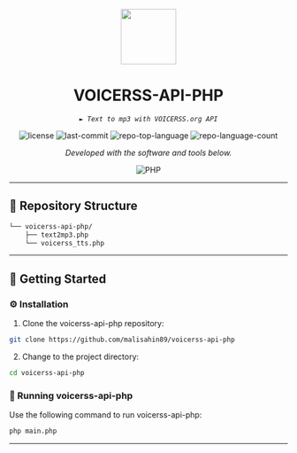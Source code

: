 <p align="center">
  <img src="https://cdn-icons-png.flaticon.com/512/6295/6295417.png" width="100" />
</p>
<p align="center">
    <h1 align="center">VOICERSS-API-PHP</h1>
</p>
<p align="center">
    <em><code>► Text to mp3 with VOICERSS.org API</code></em>
</p>
<p align="center">
	<img src="https://img.shields.io/github/license/malisahin89/voicerss-api-php?style=flat&color=0080ff" alt="license">
	<img src="https://img.shields.io/github/last-commit/malisahin89/voicerss-api-php?style=flat&logo=git&logoColor=white&color=0080ff" alt="last-commit">
	<img src="https://img.shields.io/github/languages/top/malisahin89/voicerss-api-php?style=flat&color=0080ff" alt="repo-top-language">
	<img src="https://img.shields.io/github/languages/count/malisahin89/voicerss-api-php?style=flat&color=0080ff" alt="repo-language-count">
<p>
<p align="center">
		<em>Developed with the software and tools below.</em>
</p>
<p align="center">
	<img src="https://img.shields.io/badge/PHP-777BB4.svg?style=flat&logo=PHP&logoColor=white" alt="PHP">
</p>
<hr>

## 📂 Repository Structure

```sh
└── voicerss-api-php/
    ├── text2mp3.php
    └── voicerss_tts.php
```

---


## 🚀 Getting Started

### ⚙️ Installation

1. Clone the voicerss-api-php repository:

```sh
git clone https://github.com/malisahin89/voicerss-api-php
```

2. Change to the project directory:

```sh
cd voicerss-api-php
```

### 🤖 Running voicerss-api-php

Use the following command to run voicerss-api-php:

```sh
php main.php
```
---
